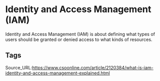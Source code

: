 # Identity and Access Management (IAM)
Identity and Access Management (IAM) is about defining what types of users should be granted or denied access to what kinds of resources.
## Tags
Source_URL:https://www.csoonline.com/article/2120384/what-is-iam-identity-and-access-management-explained.html
